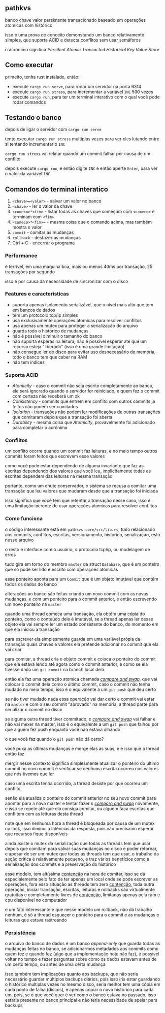 pathkvs
---

banco chave valor persistente transacionado baseado em operações atomicas com histórico

isso é uma prova de conceito demonstando um banco relativamente simples, que suporta ACID e detecta conflitos sem usar semáforos

o acrónimo significa *Persitent Atomic Transacted Historical Key Value Store*

## Como executar

primeito, tenha rust instalado, então:

* execute `cargo run serve`, para rodar um servidor na porta 6314
* execute `cargo run stress`, para incrementar a variável `INC` 500 vezes
* execute `cargo run`, para ter um terminal interativo com o qual você pode rodar comandos

## Testando o banco

depois de ligar o servidor com `cargo run serve`

tente executar `cargo run stress` multiplas vezes para ver eles lutando entre si tentando incrementar o `INC`

`cargo run stress` vai relatar quando um commit falhar por causa de um conflito

depois execute `cargo run`, e então digite `INC` e então aperte `Enter`, para ver o valor da variável `INC`

## Comandos do terminal interatico
1. `<chave>=<valor>` - salvar um valor no banco
2. `<chave>` - ler o valor da chave
3. `<comeco>*<fim>` - listar todas as chaves que começam com `<comeco>` e terminam com `<fim>`
3. `<comeco>*<fim>=` - mesma coisa que o comando acima, mas também mostra o valor
4. `commit` - comitar as mudanças
5. `rollback` - desfazer as mudanças
6. Ctrl + C - encerrar o programa

### Performance
é terrível, em uma máquina boa, mais ou menos 40ms por transação, 25 transações por segundo

isso é por causa da necessidade de sincronizar com o disco

### Features e caracteristicas
* suporta apenas isolamento serializável, que o nível mais alto que tem em bancos de dados
* têm um protocolo tcp/ip simples
* usa exclusivamente operações atomicas para resolver conflitos
* usa apenas um mutex para proteger a serialização do arquivo
* guarda todo o histórico de mudanças
* não é possível diminuir o tamanho do banco
* não suporta esperas na leitura, não é possível esperar até que um recurso esteja "liberado" (isso é uma grande limitação)
* não consegue ler do disco para evitar uso desnecessário de memória, todo o banco tem que caber na RAM
* não tem índices

### Suporta ACID
* *Atomicity* - caso o commit não seja escrito completamente ao banco, ele será ignorado quando o servidor for reiniciado, e quem fez o commit com certeza não receberá um ok
* *Consistency* - commits que entrem em conflito com outros commits já feitos não podem ser comitados
* *Isolation* - transações não podem ler modificações de outras transações que comitaram depois que a transação foi aberta
* *Durability* - mesma coisa que *Atomicity*, provavelmente foi adicionado para completar o acrónimo

### Conflitos
um conflito ocorre quando um commit faz leituras, e no meio tempo outros commits foram feitos que escrevem esse valores

como você pode estar dependendo de alguma invariante que faz as escritas dependendo dos valores que você leu,
implicitamente todas as escritas dependem das leituras na mesma transação

portanto, como um chute conservador, o sistema se recusa a comitar uma transação que leu valores que mudaram desde que a transação foi iniciada

isso significa que você tem que retentar a transação nesse caso, isso é uma limitação inerente de usar operações atomicas para resolver conflitos

### Como funciona
o código interessante está em `pathkvs-core/src/lib.rs`, tudo relacionado aos commits, conflitos, escritas, versionamento, histórico, serialização, está nesse arquivo

o resto é interface com o usuário, o protocolo tcp/ip, ou modelagem de erros

tudo gira em torno do membro `master` da struct `Database`, que é um ponteiro que só pode ser lido e escrito com operações atomicas

esse ponteiro aponta para um `Commit` que é um objeto imutável que contém todos os dados do banco

alterações ao banco são feitas criando um novo commit com as novas mudanças, e com um ponteiro para o commit anterior, e então escrevendo um novo ponteiro na `master`

quando uma thread começa uma transação, ela obtém uma cópia do ponteiro, como o conteúdo dele é imutável, se a thread apenas ler desse objeto ela vai sempre ler um estado consistente do banco, do momento em que ela iniciou a transação

para escrever ela simplesmente guarda em uma variável própia da transação quais chaves e valores ela pretende adicionar no commit que ela vai criar

para comitar, a thread cria o objeto commit e coloca o ponteiro do commit que ela estava lendo até agora como o commit anterior, é como se ela tivesse dado um `git commit` na branch local dela

então ela faz uma operação atomica chamada [*compare and swap*](https://en.wikipedia.org/wiki/Compare-and-swap), que vai colocar o commit dela como o último commit, caso o commit não tenha mudado no meio tempo, isso é o equivalente a um `git push` que deu certo

se não tiver mudado nada essa operação vai dar certo e commit vai estar na `master` e com o seu commit "aprovado" na memória, a thread parte para serializar o commit no disco

se alguma outra thread tiver commitado, o [*compare and swap*](https://en.wikipedia.org/wiki/Compare-and-swap) vai falhar e não vai mexer na master, isso é o equivalente a um `git push` que falhou por que alguem fez push enquanto você não estava olhando

o que você faz quando o `git push` não dá certo?

você puxa as últimas mudanças e merge elas as suas, e é isso que a thread então faz

mergir nesse contexto significa simplesmente atualizar o ponteiro do último commit no novo commit e verificar se nenhuma escrita ocorreu nos valores que nós tivemos que ler

caso uma escrita tenha ocorrido, a thread desiste por que ocorreu um conflito,

senão ela atualiza o ponteiro do commit anterior no seu novo commit para apontar para a nova master e tentar fazer o [*compare and swap*](https://en.wikipedia.org/wiki/Compare-and-swap) novamente, e isso se repete até que ela consiga comitar, ou alguem faça escritas que conflitem com as leituras desta thread

note que em nenhuma hora a thread é bloqueada por causa de um mutex ou lock, isso diminui a latências da resposta, pois não precisamo esperar que recursos fique disponíveis

ainda existe o mutex da serialização que todas as threads tem que usar depois que comitam para salvar suas mudanças no disco e poder retornar, e apesar de ser um mutex que todas as threads tem que usar, o trabalho da seção crítica é relativamente pequeno, e traz vários benefícios como a serialização dos commits e a preservação do histórico

esse modelo, tem altíssima [contenção](https://en.wikipedia.org/wiki/Resource_contention) na hora de comitar, isso se dá especialemente pelo fato de ter apenas um local onde se pode escrever as operações, fora esso situação as threads tem zero [contenção](https://en.wikipedia.org/wiki/Resource_contention), toda outra operação, iniciar transação, escritas, leituras e rollbacks são virtualmente gratuitas e completamente livres de [contenção](https://en.wikipedia.org/wiki/Resource_contention), limitadas apenas pela ram e cpu disponível no computador

e um fato interessante é que nesse modelo um rollback, não dá trabalho nenhum, é só a thread esqueçer o ponteiro para o commit e as mudanças e leituras que estava rastreando

### Persistência
o arquivo do banco de dados é um banco *append-only* que guarda todas as mudanças feitas no banco, se adicionarmos metadados aos commits como quem fez e quando fez (algo que a implementação hoje não faz), é possível voltar no tempo e fazer perguntas sobre como os dados estavam antes de um certo tempo, ou antes de uma certa mudança

isso também tem implicações quanto aos backups, que não seria necessário guardar múltiplos backups diários, pois isso iria estar guardando o histórico multiplas vezes no mesmo disco, seria melhor tem uma cópia em cada ponto de falha (discos), e apenas copiar o novo histórico para cada um, pois, se o que você quer é ver como o banco estava no passado, isso estaria presente no banco principal e não teria necessidade de apelar para backups
